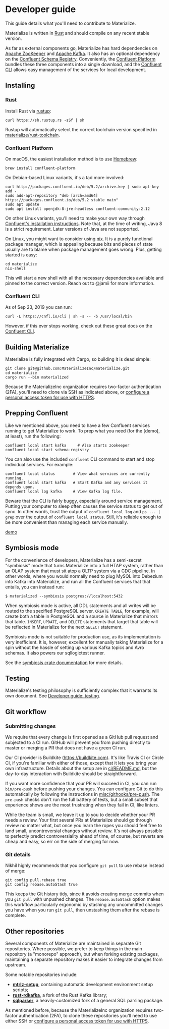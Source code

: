 # Developer guide

This guide details what you'll need to contribute to Materialize.

Materialize is written in [Rust] and should compile on any recent stable
version.

As far as external components go, Materialize has hard dependencies on [Apache
ZooKeeper] and [Apache Kafka]. It also has an optional dependency on the
[Confluent Schema Registry]. Conveniently, the [Confluent Platform] bundles these
three components into a single download, and the [Confluent CLI] allows easy
management of the services for local development.

[Rust]: https://www.rust-lang.org
[Apache ZooKeeper]: https://zookeeper.apache.org
[Apache Kafka]: https://kafka.apache.org
[Confluent Schema Registry]: https://www.confluent.io/confluent-schema-registry/
[Confluent Platform]: https://www.confluent.io/product/confluent-platform/
[Confluent CLI]: https://docs.confluent.io/current/cli/installing.html#scripted-installation

## Installing

### Rust

Install Rust via [rustup]:

```shell
curl https://sh.rustup.rs -sSf | sh
```

Rustup will automatically select the correct toolchain version specified in
[materialize/rust-toolchain](/rust-toolchain).

[rustup]: https://www.rust-lang.org/tools/install


### Confluent Platform

On macOS, the easiest installation method is to use [Homebrew]:

```shell
brew install confluent-platform
```

On Debian-based Linux variants, it's a tad more involved:

```shell
curl http://packages.confluent.io/deb/5.2/archive.key | sudo apt-key add -
sudo add-apt-repository "deb [arch=amd64] https://packages.confluent.io/deb/5.2 stable main"
sudo apt update
sudo apt install openjdk-8-jre-headless confluent-community-2.12
```

On other Linux variants, you'll need to make your own way through [Confluent's
installation instructions][confluent-install]. Note that, at the time of
writing, Java 8 is a strict requirement. Later versions of Java are not
supported.

On Linux, you might want to consider using [nix]. It is a purely functional
package manager, which is appealing because bits and pieces of state usually
are to blame when package management goes wrong. Plus, getting started is easy:

```shell
cd materialize
nix-shell
```

This will start a new shell with all the necessary dependencies available and
pinned to the correct version. Reach out to @jamii for more information.

[Homebrew]: https://brew.sh
[confluent-install]: https://docs.confluent.io/current/installation/installing_cp/index.html
[nix]: https://nixos.org/nix/

### Confluent CLI

As of Sep 23, 2019 you can run:

```shell
curl -L https://cnfl.io/cli | sh -s -- -b /usr/local/bin
```

However, if this ever stops working, check out these great docs on the
[Confluent CLI].

## Building Materialize

Materialize is fully integrated with Cargo, so building it is dead simple:

```shell
git clone git@github.com:MaterializeInc/materialize.git
cd materialize
cargo run --bin materialized
```

Because the MaterializeInc organization requires two-factor authentication
(2FA), you'll need to clone via SSH as indicated above, or [configure a personal
access token for use with HTTPS][github-https].

[MaterializeInc/sqlparser]: https://github.com/MaterializeInc/sqlparser.git
[github-https]: https://help.github.com/en/github/authenticating-to-github/creating-a-personal-access-token-for-the-command-line

## Prepping Confluent

Like we mentioned above, you need to have a few Confluent services running to
get Materialize to work. To prep what you need (for the [demo], at least), run
the following:

```shell
confluent local start kafka     # Also starts zookeeper
confluent local start schema-registry
```

You can also use the included `confluent` CLI command to start and stop
individual services. For example:

```shell
confluent local status        # View what services are currently running.
confluent local start kafka   # Start Kafka and any services it depends upon.
confluent local log kafka     # View Kafka log file.
```

Beware that the CLI is fairly buggy, especially around service management.
Putting your computer to sleep often causes the service status to get out of
sync. In other words, trust the output of `confluent local log` and `ps ... |
grep` over the output of `confluent local status`. Still, it's reliable enough
to be more convenient than managing each service manually.

[demo](demo.md)

## Symbiosis mode

For the convenience of developers, Materialize has a semi-secret "symbiosis"
mode that turns Materialize into a full HTAP system, rather than an OLAP system
that must sit atop a OLTP system via a CDC pipeline. In other words, where
you would normally need to plug MySQL into Debezium into Kafka into Materialize,
and run all the Confluent services that that entails, you can instead run:

    $ materialized --symbiosis postgres://localhost:5432

When symbiosis mode is active, all DDL statements and all writes will be routed
to the specified PostgreSQL server. `CREATE TABLE`, for example, will create
both a table in PostgreSQL and a source in Materialize that mirrors that table.
`INSERT`, `UPDATE`, and `DELETE` statements that target that table will be
reflected in Materialize for the next `SELECT` statement.

Symbiosis mode is not suitable for production use, as its implementation is
very inefficient. It is, however, excellent for manually taking Materialize
for a spin without the hassle of setting up various Kafka topics and Avro
schemas. It also powers our sqllogictest runner.

See the [symbiosis crate documentation](https://mtrlz.dev/api/symbiosis) for
more details.

## Testing

Materialize's testing philosophy is sufficiently complex that it warrants its
own document. See [Developer guide: testing](develop-testing.md).

## Git workflow

### Submitting changes

We require that every change is first opened as a GitHub pull request and
subjected to a CI run. GitHub will prevent you from pushing directly to master
or merging a PR that does not have a green CI run.

Our CI provider is Buildkite (https://buildkite.com). It's like Travis CI or
Circle CI, if you're familiar with either of those, except that it lets you
bring your own infrastructure. Details about the setup are in
[ci/README.md](/ci/README.md), but the day-to-day interaction with Buildkite
should be straightforward.

If you want more confidence that your PR will succeed in CI, you can run
`bin/pre-push` before pushing your changes. You can configure Git to do this
automatically by following the instructions in
[misc/githooks/pre-push](/misc/githooks/pre-push). The `pre-push` checks don't
run the full battery of tests, but a small subset that experience shows are
the most frustrating when they fail in CI, like linters.

While the team is small, we leave it up to you to decide whether your PR needs a
review. Your first several PRs at Materialize should go through review no matter
what, but once you learn the ropes you should feel free to land small,
uncontroversial changes without review. It's not always possible to perfectly
predict controversiality ahead of time, of course, but reverts are cheap and
easy, so err on the side of merging for now.

### Git details

Nikhil highly recommends that you configure `git pull` to use rebase instead
of merge:

```shell
git config pull.rebase true
git config rebase.autoStash true
```

This keeps the Git history tidy, since it avoids creating merge commits when you
`git pull` with unpushed changes. The `rebase.autoStash` option makes this
workflow particularly ergonomic by stashing any uncommitted changes you have
when you run `git pull`, then unstashing them after the rebase is complete.

## Other repositories

Several components of Materialize are maintained in separate Git repositories.
Where possible, we prefer to keep things in the main repository (a "monorepo"
approach), but when forking existing packages, maintaining a separate repository
makes it easier to integrate changes from upstream.

Some notable repositories include:

  * **[mtrlz-setup]**, containing automatic development environment setup
    scripts;
  * **[rust-rdkafka]**, a fork of the Rust Kafka library;
  * **[sqlparser]**, a heavily-customized fork of a general SQL parsing package.

As mentioned before, because the MaterializeInc organization requires two-factor
authentication (2FA), to clone these repositories you'll need to use either SSH
or [configure a personal access token for use with HTTPS][github-https].

[mtrlz-setup]: https://github.com/MaterializeInc/mtrlz-setup
[rust-rdkafka]: https://github.com/MaterializeInc/rust-rdkafka
[sqlparser]: https://github.com/MaterializeInc/sqlparser
